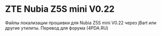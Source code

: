 ZTE Nubia Z5S mini V0.22
===================
Файлы локализации прошивки для Nubia Z5S mini V0.22 через jBart или другие утилиты. Перевод для форума (4PDA.RU)